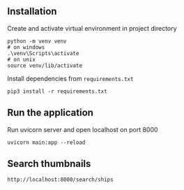 ## Installation

Create and activate virtual environment in project directory 

```shell
python -m venv venv
# on windows 
.\venv\Scripts\activate
# on unix 
source venv/lib/activate
```

Install dependencies from `requirements.txt`

```shell
pip3 install -r requirements.txt
```

## Run the application

Run uvicorn server and open localhost on port 8000

```
uvicorn main:app --reload
```

## Search thumbnails

```
http://localhost:8000/search/ships
```

